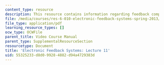 ```yaml
---
content_type: resource
description: This resource contains information regarding feedback compensation.
file: /media/courses/res-6-010-electronic-feedback-systems-spring-2013/55325233d8d099284882d94a4729383d_MITRES_6-010S13_lec11.pdf
file_type: application/pdf
learning_resource_types: []
ocw_type: OCWFile
parent_title: Video Course Manual
parent_type: SupplementalResourceSection
resourcetype: Document
title: 'Electronic Feedback Systems: Lecture 11'
uid: 55325233-d8d0-9928-4882-d94a4729383d
---
```

